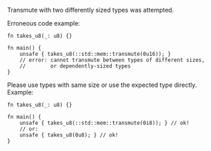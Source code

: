 Transmute with two differently sized types was attempted.

Erroneous code example:

```compile_fail,E0512
fn takes_u8(_: u8) {}

fn main() {
    unsafe { takes_u8(::std::mem::transmute(0u16)); }
    // error: cannot transmute between types of different sizes,
    //        or dependently-sized types
}
```

Please use types with same size or use the expected type directly. Example:

```
fn takes_u8(_: u8) {}

fn main() {
    unsafe { takes_u8(::std::mem::transmute(0i8)); } // ok!
    // or:
    unsafe { takes_u8(0u8); } // ok!
}
```
